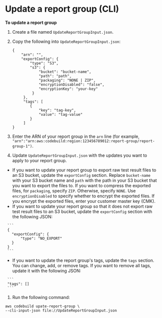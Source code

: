 # Update a report group \(CLI\)<a name="update-report-group-cli"></a>

**To update a report group**

1. Create a file named `UpdateReportGroupInput.json`\.

1. Copy the following into `UpdateReportGroupInput.json`: 

   ```
   {
       "arn": "",
       "exportConfig": {
           "type": "S3", 
           "s3": {
               "bucket": "bucket-name", 
               "path": "path", 
               "packaging": "NONE | ZIP",
               "encryptionDisabled": "false",
               "encryptionKey": "your-key"
            }
        },
        "tags": [
           {
               "key": "tag-key",
               "value": "tag-value"
           }
        ]
   }
   ```

1.  Enter the ARN of your report group in the `arn` line \(for example, `"arn":"arn:aws:codebuild:region:123456789012:report-group/report-group-1")`\. 

1.  Update `UpdateReportGroupInput.json` with the updates you want to apply to your report group\. 
   +  If you want to update your report group to export raw test result files to an S3 bucket, update the `exportConfig` section\. Replace `bucket-name` with your S3 bucket name and `path` with the path in your S3 bucket that you want to export the files to\. If you want to compress the exported files, for `packaging`, specify `ZIP`\. Otherwise, specify `NONE`\. Use `encryptionDisabled` to specify whether to encrypt the exported files\. If you encrypt the exported files, enter your customer master key \(CMK\)\.
   +  If you want to update your report group so that it does not export raw test result files to an S3 bucket, update the `exportConfig` section with the following JSON: 

     ```
     { 
       "exportConfig": {
           "type": "NO_EXPORT"
       }
     }
     ```
   +  If you want to update the report group's tags, update the `tags` section\. You can change, add, or remove tags\. If you want to remove all tags, update it with the following JSON: 

     ```
     "tags": []
     ```

1.  Run the following command: 

   ```
   aws codebuild upate-report-group \
   --cli-input-json file://UpdateReportGroupInput.json
   ```